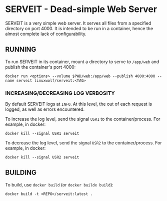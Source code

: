 # SERVEIT - Dead-simple Web Server

SERVEIT is a very simple web server.  It serves all files from a specified directory on port 4000.  It is intended to be run in a container, hence the almost complete lack of configurability.

## RUNNING

To run SERVEIT in its container, mount a directory to serve to `/app/web` and publish the container's port 4000:

```
docker run <options> --volume $PWD/web:/app/web --publish 4000:4000 --name serveit linuxwolf/serveit:<TAG>
```

### INCREASING/DECREASING LOG VERBOSITY

By default SERVEIT logs at `INFO`.  At this level, the out of each request is logged, as well as errors encountered.

To increase the log level, send the signal `USR1` to the container/process.  For example, in docker:

```
docker kill --signal USR1 serveit
```

To decrease the log level, send the signal `USR2` to the container/process.  For example, in docker:

```
docker kill --signal USR2 serveit
```

## BUILDING

To build, use `docker build` (or `docker buildx build`):

```
docker build -t <REPO>/serveit:latest .
```

